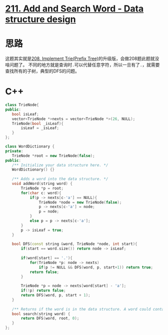 # [211. Add and Search Word - Data structure design](https://leetcode.com/problems/add-and-search-word-data-structure-design/)

# 思路

 这题其实就是[208. Implement Trie(Prefix Tree)](https://leetcode.com/problems/implement-trie-prefix-tree/)的升级版，会做208题此题就没啥问题了。
 不同的地方就是查询时`.`可以代替任意字符，所以一旦有了`.`，就需要查找所有的子树，典型的DFS的问题。
 
 # C++
 ```C++
class TrieNode{
public:
    bool isLeaf;
    vector<TrieNode *>nexts = vector<TrieNode *>(26, NULL);
    TrieNode(bool _isLeaf){
        isLeaf = _isLeaf;
    } 
};

class WordDictionary {
private:
    TrieNode *root = new TrieNode(false);
public:
    /** Initialize your data structure here. */
    WordDictionary() {}
    
    /** Adds a word into the data structure. */
    void addWord(string word) {
        TrieNode *p = root;
        for(char c: word){
            if(p -> nexts[c-'a'] == NULL){
                TrieNode *node = new TrieNode(false);
                p -> nexts[c-'a'] = node;
                p = node;
            }
            else p = p -> nexts[c-'a'];
        }
        p -> isLeaf = true;
    }
    
    bool DFS(const string &word, TrieNode *node, int start){
        if(start == word.size()) return node -> isLeaf;
        
        if(word[start] == '.'){
            for(TrieNode *p: node -> nexts)
                if(p != NULL && DFS(word, p, start+1)) return true;
            return false;
        }
        
        TrieNode *p = node -> nexts[word[start] - 'a'];
        if(!p) return false;
        return DFS(word, p, start + 1);
    }
    
    /** Returns if the word is in the data structure. A word could contain the dot character '.' to represent any one letter. */
    bool search(string word) {
        return DFS(word, root, 0);
    }
};
 ```
